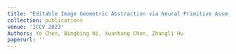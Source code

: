 ```yaml
---
title: "Editable Image Geometric Abstraction via Neural Primitive Assembly"
collection: publications
venue: 'ICCV 2023'
Authors: Ye Chen, Bingbing Ni, Xuanhong Chen, Zhangli Hu
paperurl: ''
---
```


